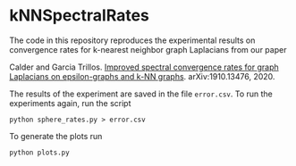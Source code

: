 # kNNSpectralRates
The code in this repository reproduces the experimental results on convergence rates for k-nearest neighbor graph Laplacians from our paper 

Calder and Garcia Trillos. [Improved spectral convergence rates for graph Laplacians on epsilon-graphs and k-NN graphs](https://arxiv.org/abs/1910.13476). arXiv:1910.13476, 2020.

The results of the experiment are saved in the file `error.csv`. To run the experiments again, run the script
```
python sphere_rates.py > error.csv
```
To generate the plots run
```
python plots.py
```
